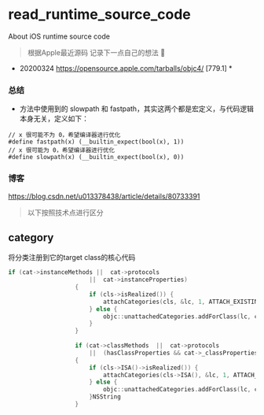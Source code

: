 # read_runtime_source_code
About iOS runtime source code 


> 根据Apple最近源码 记录下一点自己的想法 🔞

* 20200324 https://opensource.apple.com/tarballs/objc4/ [779.1] *


### 总结
- 方法中使用到的 slowpath 和 fastpath，其实这两个都是宏定义，与代码逻辑本身无关，定义如下：
```
// x 很可能不为 0，希望编译器进行优化
#define fastpath(x) (__builtin_expect(bool(x), 1))
// x 很可能为 0，希望编译器进行优化
#define slowpath(x) (__builtin_expect(bool(x), 0))
```


### 博客
https://blog.csdn.net/u013378438/article/details/80733391


> 以下按照技术点进行区分

## category

将分类注册到它的target class的核心代码
```objective-c
if (cat->instanceMethods ||  cat->protocols
                       ||  cat->instanceProperties)
                   {
                       if (cls->isRealized()) {
                           attachCategories(cls, &lc, 1, ATTACH_EXISTING);
                       } else {
                           objc::unattachedCategories.addForClass(lc, cls);
                       }
                   }
                   
                   if (cat->classMethods  ||  cat->protocols
                       ||  (hasClassProperties && cat->_classProperties))
                   {
                       if (cls->ISA()->isRealized()) {
                           attachCategories(cls->ISA(), &lc, 1, ATTACH_EXISTING | ATTACH_METACLASS);
                       } else {
                           objc::unattachedCategories.addForClass(lc, cls->ISA());
                       }NSString
                   }
```
